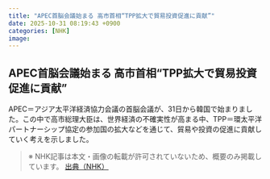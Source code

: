```yaml
---
title: "APEC首脳会議始まる 高市首相“TPP拡大で貿易投資促進に貢献”"
date: 2025-10-31 08:19:43 +0900
categories: [NHK]
image: 
---
```

## APEC首脳会議始まる 高市首相“TPP拡大で貿易投資促進に貢献”

APEC＝アジア太平洋経済協力会議の首脳会議が、31日から韓国で始まりました。この中で高市総理大臣は、世界経済の不確実性が高まる中、TPP＝環太平洋パートナーシップ協定の参加国の拡大などを通じて、貿易や投資の促進に貢献していく考えを示しました。

> ※ NHK記事は本文・画像の転載が許可されていないため、概要のみ掲載しています。
[出典（NHK）](http://www3.nhk.or.jp/news/html/20251031/k10014963791000.html)

